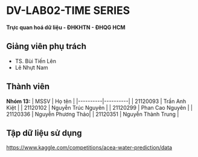 # DV-LAB02-TIME SERIES 
**Trực quan hoá dữ liệu - ĐHKHTN - ĐHQG HCM**
## Giảng viên phụ trách
- TS. Bùi Tiến Lên
- Lê Nhựt Nam
## Thành viên
**Nhóm 13:**
| MSSV | Họ tên |
|----------|----------|
| 21120093 | Trần Anh Kiệt |
| 21120102 | Nguyễn Trúc Nguyên |
| 21120299 | Phan Cao Nguyên |
| 21120336 | Nguyễn Phương Thảo|
| 21120351 | Nguyễn Thành Trung	|
## Tập dữ liệu sử dụng
https://www.kaggle.com/competitions/acea-water-prediction/data
